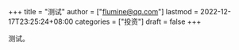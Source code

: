 +++
title = "测试"
author = ["flumine@qq.com"]
lastmod = 2022-12-17T23:25:24+08:00
categories = ["投资"]
draft = false
+++

测试。

